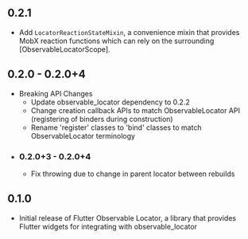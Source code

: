 ## 0.2.1

- Add `LocatorReactionStateMixin`, a convenience mixin that provides MobX reaction functions which can rely on the surrounding [ObservableLocatorScope].

## 0.2.0 - 0.2.0+4

- Breaking API Changes
    - Update observable_locator dependency to 0.2.2
    - Change creation callback APIs to match ObservableLocator API (registering of binders during construction)
    - Rename 'register' classes to 'bind' classes to match ObservableLocator terminology
- ### 0.2.0+3 - 0.2.0+4
  - Fix throwing due to change in parent locator between rebuilds

## 0.1.0

- Initial release of Flutter Observable Locator, a library that provides Flutter widgets for integrating with observable_locator
